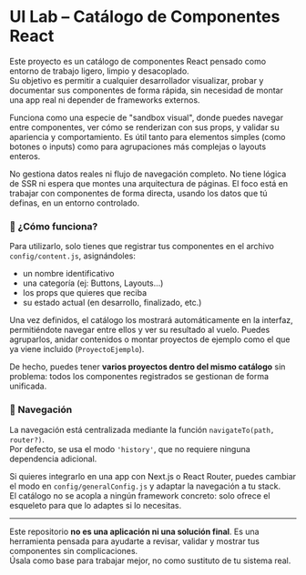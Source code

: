 # UI Lab – Catálogo de Componentes React

Este proyecto es un catálogo de componentes React pensado como entorno de trabajo ligero, limpio y desacoplado.  
Su objetivo es permitir a cualquier desarrollador visualizar, probar y documentar sus componentes de forma rápida, sin necesidad de montar una app real ni depender de frameworks externos.

Funciona como una especie de "sandbox visual", donde puedes navegar entre componentes, ver cómo se renderizan con sus props, y validar su apariencia y comportamiento. Es útil tanto para elementos simples (como botones o inputs) como para agrupaciones más complejas o layouts enteros.

No gestiona datos reales ni flujo de navegación completo. No tiene lógica de SSR ni espera que montes una arquitectura de páginas. El foco está en trabajar con componentes de forma directa, usando los datos que tú definas, en un entorno controlado.

### 🧩 ¿Cómo funciona?

Para utilizarlo, solo tienes que registrar tus componentes en el archivo `config/content.js`, asignándoles:
- un nombre identificativo
- una categoría (ej: Buttons, Layouts…)
- los props que quieres que reciba
- su estado actual (en desarrollo, finalizado, etc.)

Una vez definidos, el catálogo los mostrará automáticamente en la interfaz, permitiéndote navegar entre ellos y ver su resultado al vuelo. Puedes agruparlos, anidar contenidos o montar proyectos de ejemplo como el que ya viene incluido (`ProyectoEjemplo`).

De hecho, puedes tener **varios proyectos dentro del mismo catálogo** sin problema: todos los componentes registrados se gestionan de forma unificada.

### 🧭 Navegación

La navegación está centralizada mediante la función `navigateTo(path, router?)`.  
Por defecto, se usa el modo `'history'`, que no requiere ninguna dependencia adicional.

Si quieres integrarlo en una app con Next.js o React Router, puedes cambiar el modo en `config/generalConfig.js` y adaptar la navegación a tu stack.  
El catálogo no se acopla a ningún framework concreto: solo ofrece el esqueleto para que lo adaptes si lo necesitas.

---

Este repositorio **no es una aplicación ni una solución final**. Es una herramienta pensada para ayudarte a revisar, validar y mostrar tus componentes sin complicaciones.  
Úsala como base para trabajar mejor, no como sustituto de tu sistema real.
